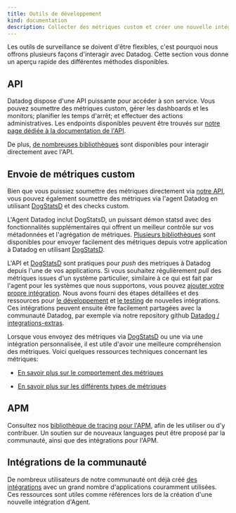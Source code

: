 ```yaml
---
title: Outils de développement
kind: documentation
description: Collecter des métriques custom et créer une nouvelle intégration
---
```


Les outils de surveillance se doivent d'être flexibles, c'est pourquoi nous offrons plusieurs façons d'interagir avec Datadog. Cette section vous donne un aperçu rapide des différentes méthodes disponibles.

## API
Datadog dispose d'une API puissante pour accéder à son service. Vous pouvez soumettre des métriques custom, gérer les dashboards et les monitors; planifier les temps d'arrêt; et effectuer des actions administratives.
Les endpoints disponibles peuvent être trouvés sur [notre page dédiée à la documentation de l'API][1].

De plus, [de nombreuses bibliothèques][2] sont disponibles pour interagir directement avec l'API.

## Envoie de métriques custom
Bien que vous puissiez soumettre des métriques directement via [notre API][1], vous pouvez également soumettre des métriques via l'agent Datadog en utilisant [DogStatsD][3] et des checks custom.

L'Agent Datadog inclut DogStatsD, un puissant démon statsd avec des fonctionnalités supplémentaires qui offrent un meilleur contrôle sur vos métadonnées et l'agrégation de métriques.
[Plusieurs bibliothèques][4] sont disponibles pour envoyer facilement des métriques depuis votre application à Datadog en utilisant [DogStatsD][3].

L'API et [DogStatsD][3] sont pratiques pour _push_  des metriques à Datadog depuis l'une de vos applications.
Si vous souhaitez régulièrement _pull_ des métriques issues d'un système particulier, similaire à ce qui est fait par l'agent pour les systèmes que nous supportons, vous pouvez [ajouter votre propre intégration][5]. Nous avons fourni des étapes détaillées et des ressources pour [le développement][6] et [le testing][7] de nouvelles intégrations.
Ces intégrations peuvent ensuite être facilement partagées avec la communauté Datadog, par exemple via notre repository github [Datadog / integrations-extras][8].

Lorsque vous envoyez des métriques via [DogStatsD][3] ou une via une intégration personnalisée, il est utile d'avoir une meilleure compréhension des métriques. Voici quelques ressources techniques concernant les métriques:

* [En savoir plus sur le comportement des métriques][9]

* [En savoir plus sur les différents types de métriques][9]

## APM
Consultez nos [bibliothèque de tracing pour l'APM][10], afin de les utiliser ou d'y contribuer. Un soutien sur de nouveaux languages peut être proposé par la communauté, ainsi que des intégrations pour l'APM.

## Intégrations de la communauté
De nombreux utilisateurs de notre communauté ont déjà créé [des intégrations][11] avec un grand nombre d'applications couramment utilisées.
Ces ressources sont utiles comme références lors de la création d'une nouvelle intégration d'Agent.

[1]: /api
[2]: /developers/libraries/#api-and-dogstatsd-client-libraries
[3]: /developers/dogstatsd
[4]: /developers/libraries
[5]: /developers/integrations/
[6]: /developers/integrations/integration_sdk
[7]: /developers/integrations/testing/
[8]: https://github.com/DataDog/integrations-extras
[9]: /developers/metrics
[10]: /developers/libraries/#apm-tracing-client-libraries
[11]: /developers/libraries/#community-integrations
